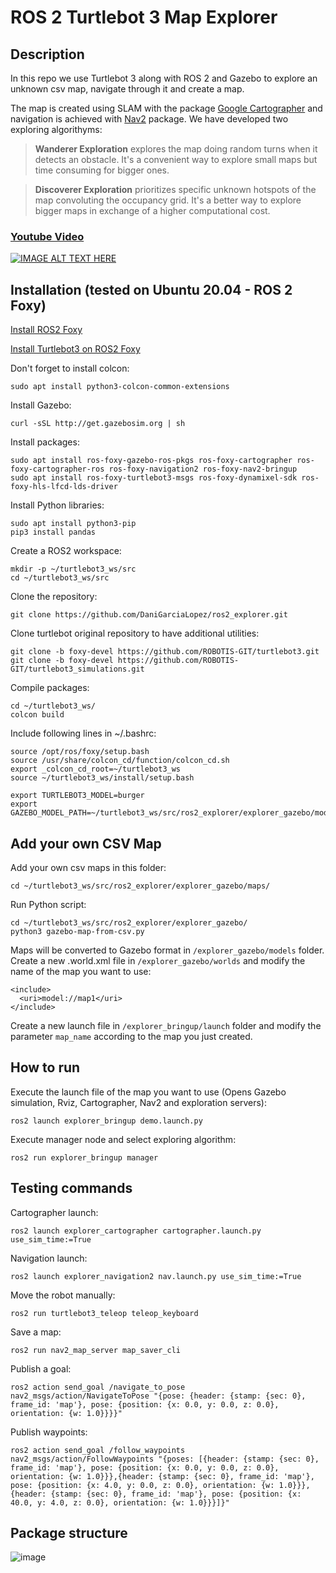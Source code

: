 # ROS 2 Turtlebot 3 Map Explorer
## Description
In this repo we use Turtlebot 3 along with ROS 2 and Gazebo to explore an unknown csv map, navigate through it and create a map. 

The map is created using SLAM with the package [Google Cartographer](https://github.com/cartographer-project/cartographer) and navigation is achieved with [Nav2](https://github.com/ros-planning/navigation2) package. We have developed two exploring algorithyms:

>**Wanderer Exploration** explores the map doing random turns when it detects an obstacle. It's a convenient way to explore small maps but time consuming for bigger ones.
  
>**Discoverer Exploration** prioritizes specific unknown hotspots of the map convoluting the occupancy grid. It's a better way to explore bigger maps in exchange of a higher computational cost.

### [Youtube Video](https://youtu.be/UNiCngwE_Zo)
[![IMAGE ALT TEXT HERE](https://img.youtube.com/vi/UNiCngwE_Zo/maxresdefault.jpg)](https://youtu.be/UNiCngwE_Zo)



## Installation (tested on Ubuntu 20.04 - ROS 2 Foxy)

[Install ROS2 Foxy](https://docs.ros.org/en/foxy/Installation/Linux-Install-Debians.html)

[Install Turtlebot3 on ROS2 Foxy](https://emanual.robotis.com/docs/en/platform/turtlebot3/quick-start/)

Don't forget to install colcon:
```
sudo apt install python3-colcon-common-extensions
```
Install Gazebo:
```
curl -sSL http://get.gazebosim.org | sh
```
Install packages:
```
sudo apt install ros-foxy-gazebo-ros-pkgs ros-foxy-cartographer ros-foxy-cartographer-ros ros-foxy-navigation2 ros-foxy-nav2-bringup
sudo apt install ros-foxy-turtlebot3-msgs ros-foxy-dynamixel-sdk ros-foxy-hls-lfcd-lds-driver
```
Install Python libraries:
```
sudo apt install python3-pip
pip3 install pandas
```
Create a ROS2 workspace:
```
mkdir -p ~/turtlebot3_ws/src
cd ~/turtlebot3_ws/src
```
Clone the repository:
```
git clone https://github.com/DaniGarciaLopez/ros2_explorer.git
```
Clone turtlebot original repository to have additional utilities:
```
git clone -b foxy-devel https://github.com/ROBOTIS-GIT/turtlebot3.git
git clone -b foxy-devel https://github.com/ROBOTIS-GIT/turtlebot3_simulations.git
```
Compile packages:
```
cd ~/turtlebot3_ws/
colcon build
```
Include following lines in ~/.bashrc:
```
source /opt/ros/foxy/setup.bash
source /usr/share/colcon_cd/function/colcon_cd.sh
export _colcon_cd_root=~/turtlebot3_ws
source ~/turtlebot3_ws/install/setup.bash

export TURTLEBOT3_MODEL=burger
export GAZEBO_MODEL_PATH=~/turtlebot3_ws/src/ros2_explorer/explorer_gazebo/models
```
## Add your own CSV Map
Add your own csv maps in this folder:
```
cd ~/turtlebot3_ws/src/ros2_explorer/explorer_gazebo/maps/
```
Run Python script:
```
cd ~/turtlebot3_ws/src/ros2_explorer/explorer_gazebo/
python3 gazebo-map-from-csv.py
```
Maps will be converted to Gazebo format in `/explorer_gazebo/models` folder. Create a new .world.xml file in `/explorer_gazebo/worlds` and modify the name of the map you want to use:
```
<include>
  <uri>model://map1</uri>
</include>
```
Create a new launch file in `/explorer_bringup/launch` folder and modify the parameter `map_name` according to the map you just created.
## How to run
Execute the launch file of the map you want to use (Opens Gazebo simulation, Rviz, Cartographer, Nav2 and exploration servers):
```
ros2 launch explorer_bringup demo.launch.py
```
Execute manager node and select exploring algorithm:
```
ros2 run explorer_bringup manager
```
## Testing commands
Cartographer launch:
```
ros2 launch explorer_cartographer cartographer.launch.py use_sim_time:=True
```
Navigation launch:
```
ros2 launch explorer_navigation2 nav.launch.py use_sim_time:=True

```
Move the robot manually:
```
ros2 run turtlebot3_teleop teleop_keyboard
```

Save a map:
```
ros2 run nav2_map_server map_saver_cli
```
Publish a goal:
```
ros2 action send_goal /navigate_to_pose nav2_msgs/action/NavigateToPose "{pose: {header: {stamp: {sec: 0}, frame_id: 'map'}, pose: {position: {x: 0.0, y: 0.0, z: 0.0}, orientation: {w: 1.0}}}}"
```
Publish waypoints:
```
ros2 action send_goal /follow_waypoints nav2_msgs/action/FollowWaypoints "{poses: [{header: {stamp: {sec: 0}, frame_id: 'map'}, pose: {position: {x: 0.0, y: 0.0, z: 0.0}, orientation: {w: 1.0}}},{header: {stamp: {sec: 0}, frame_id: 'map'}, pose: {position: {x: 4.0, y: 0.0, z: 0.0}, orientation: {w: 1.0}}},{header: {stamp: {sec: 0}, frame_id: 'map'}, pose: {position: {x: 40.0, y: 4.0, z: 0.0}, orientation: {w: 1.0}}}]}"
```
## Package structure
![image](https://github.com/DaniGarciaLopez/ros2_explorer/blob/main/explorer_bringup/data/explorer_graph.png)

